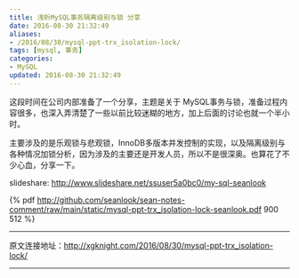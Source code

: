 ```yaml
---
title: 浅析MySQL事务隔离级别与锁 分享
date: 2016-08-30 21:32:49
aliases:
- /2016/08/30/mysql-ppt-trx_isolation-lock/
tags: [mysql, 事务]
categories:
- MySQL
updated: 2016-08-30 21:32:49
---
```


这段时间在公司内部准备了一个分享，主题是关于 MySQL事务与锁，准备过程内容很多，也深入弄清楚了一些以前比较迷糊的地方，加上后面的讨论也就一个半小时。

主要涉及的是乐观锁与悲观锁，InnoDB多版本并发控制的实现，以及隔离级别与各种情况加锁分析，因为涉及的主要还是开发人员，所以不是很深奥。也算花了不少心血，分享一下。

slideshare: http://www.slideshare.net/ssuser5a0bc0/my-sql-seanlook

{% pdf http://github.com/seanlook/sean-notes-comment/raw/main/static/mysql-ppt-trx_isolation-lock-seanlook.pdf 900 512 %}


---

原文连接地址：http://xgknight.com/2016/08/30/mysql-ppt-trx_isolation-lock/

---


<!--
{% iframe "https://www.slideshare.net/slideshow/embed_code/key/3HLJJcJmM9KLGT" 900 512 %}
-->
